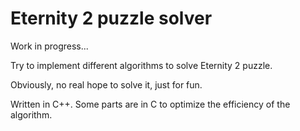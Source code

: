 # Eternity 2 puzzle solver

Work in progress...

Try to implement different algorithms to solve Eternity 2 puzzle.

Obviously, no real hope to solve it, just for fun.

Written in C++. Some parts are in C to optimize the efficiency of the algorithm.
